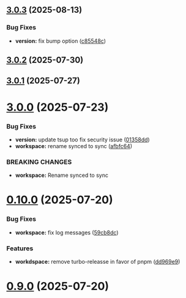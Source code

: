 ## [3.0.3](https://github.com/jucian0/turboversion/compare/v3.0.2...v3.0.3) (2025-08-13)


### Bug Fixes

* **version:** fix bump option ([c85548c](https://github.com/jucian0/turboversion/commit/c85548c2d1021dbd3127d2f6f8eac2bce33ecf87))



## [3.0.2](https://github.com/jucian0/turboversion/compare/v3.0.1...v3.0.2) (2025-07-30)



## [3.0.1](https://github.com/jucian0/turboversion/compare/v3.0.0...v3.0.1) (2025-07-27)



# [3.0.0](https://github.com/jucian0/turboversion/compare/v2.0.0...v3.0.0) (2025-07-23)


### Bug Fixes

* **version:** update tsup too fix security issue ([01358dd](https://github.com/jucian0/turboversion/commit/01358ddf5fbe4c11c605633a52860b5ea4f56160))
* **workspace:** rename synced to sync ([afbfc64](https://github.com/jucian0/turboversion/commit/afbfc645c10474c85541365182e0baacdacf282d))


### BREAKING CHANGES

* **workspace:** Rename synced to sync



# [0.10.0](https://github.com/jucian0/turboversion/compare/v0.9.0...v0.10.0) (2025-07-20)


### Bug Fixes

* **workspace:** fix log messages ([59cb8dc](https://github.com/jucian0/turboversion/commit/59cb8dc26ac775d86e6bd07e5155e0bb65809656))


### Features

* **workdspace:** remove turbo-releasse in favor of pnpm ([dd969e9](https://github.com/jucian0/turboversion/commit/dd969e91c73e5a49feac56d6f80661ff027b9837))



# [0.9.0](https://github.com/jucian0/turboversion/compare/v0.8.7...v0.9.0) (2025-07-20)




